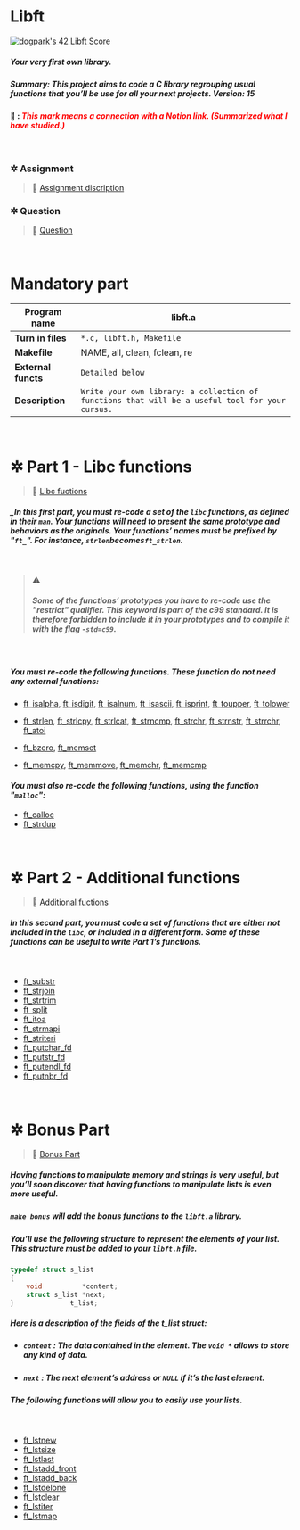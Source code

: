 # **Libft**

[![dogpark's 42 Libft Score](https://badge42.vercel.app/api/v2/clam4rmh700350fjk8ctdih83/project/2927858)](https://github.com/JaeSeoKim/badge42)

##### Your very first own library.

##### _Summary: This project aims to code a C library regrouping usual functions that you’ll be use for all your next projects. Version: 15_

#### 🔗 : <i style="color:red">This mark means a connection with a **Notion link**. (Summarized what I have studied.)</i>

<br>

### ✲ Assignment

> 🔗 [Assignment discription](https://dogpark-42cursus.notion.site/Assignment-13c71a5f9c90430da7f8979d8c0f65d5)

### ✲ Question

> 🔗 [Question](https://dogpark-42cursus.notion.site/Question-0ea8fe9acefc4cd4838048802fb9b79b)

<br>

# Mandatory part

| **Program name**    | libft.a                                                                                         |
| ------------------- | ----------------------------------------------------------------------------------------------- |
| **Turn in files**   | `*.c, libft.h, Makefile`                                                                        |
| **Makefile**        | NAME, all, clean, fclean, re                                                                    |
| **External functs** | `Detailed below`                                                                                |
| **Description**     | `Write your own library: a collection of functions that will be a useful tool for your cursus.` |

<br>

# ✲ Part 1 - Libc functions

> 🔗 [Libc fuctions](https://dogpark-42cursus.notion.site/Part-1-Libc-function-d2d84bd029ee4c858b20d756172a17d0)

##### _In this first part, you must re-code a set of the `libc` functions, as defined in their `man`. Your functions will need to present the same prototype and behaviors as the originals. Your functions’ names must be prefixed by "`ft_`". For instance, `strlen`becomes`ft_strlen`.

<br>

> ⚠️
>
> ##### Some of the functions’ prototypes you have to re-code use the "restrict" qualifier. This keyword is part of the c99 standard. It is therefore forbidden to include it in your prototypes and to compile it with the flag `-std=c99`.

<br>

##### _You must re-code the following functions. These function do not need any external functions:_

- [ft_isalpha](https://github.com/moeyg/42cursus/blob/main/Libft/Libft/ft_isalpha.c), [ft_isdigit](https://github.com/moeyg/42cursus/blob/main/Libft/Libft/ft_isdigit.c), [ft_isalnum](https://github.com/moeyg/42cursus/blob/main/Libft/Libft/ft_isalnum.c), [ft_isascii](https://github.com/moeyg/42cursus/blob/main/Libft/Libft/ft_isascii.c), [ft_isprint](https://github.com/moeyg/42cursus/blob/main/Libft/Libft/ft_isprint.c), [ft_toupper](https://github.com/moeyg/42cursus/blob/main/Libft/Libft/ft_toupper.c), [ft_tolower](https://github.com/moeyg/42cursus/blob/main/Libft/Libft/ft_tolower.c)

- [ft_strlen](https://github.com/moeyg/42cursus/blob/main/Libft/Libft/ft_strlen.c), [ft_strlcpy](https://github.com/moeyg/42cursus/blob/main/Libft/Libft/ft_strlcpy.c), [ft_strlcat](https://github.com/moeyg/42cursus/blob/main/Libft/Libft/ft_strlcat.c), [ft_strncmp](https://github.com/moeyg/42cursus/blob/main/Libft/Libft/ft_strncmp.c), [ft_strchr](https://github.com/moeyg/42cursus/blob/main/Libft/Libft/ft_strchr.c), [ft_strnstr](https://github.com/moeyg/42cursus/blob/main/Libft/Libft/ft_strnstr.c), [ft_strrchr](https://github.com/moeyg/42cursus/blob/main/Libft/Libft/ft_strrchr.c), [ft_atoi](https://github.com/moeyg/42cursus/blob/main/Libft/Libft/ft_atoi.c)

- [ft_bzero](https://github.com/moeyg/42cursus/blob/main/Libft/Libft/ft_bzero.c), [ft_memset](https://github.com/moeyg/42cursus/blob/main/Libft/Libft/ft_memset.c)
- [ft_memcpy](https://github.com/moeyg/42cursus/blob/main/Libft/Libft/ft_memcpy.c), [ft_memmove](https://github.com/moeyg/42cursus/blob/main/Libft/Libft/ft_memmove.c), [ft_memchr](https://github.com/moeyg/42cursus/blob/main/Libft/Libft/ft_memchr.c), [ft_memcmp](https://github.com/moeyg/42cursus/blob/main/Libft/Libft/ft_memcmp.c)

#### _You must also re-code the following functions, using the function "`malloc`":_

- [ft_calloc](https://github.com/moeyg/42cursus/blob/main/Libft/Libft/ft_calloc.c)
- [ft_strdup](https://github.com/moeyg/42cursus/blob/main/Libft/Libft/ft_strdup.c)

<br>

# ✲ Part 2 - Additional functions

> 🔗 [Additional fuctions](https://dogpark-42cursus.notion.site/Part-2-Additional-functions-339ab29941d1406892ee73efd419a74f)

##### _In this second part, you must code a set of functions that are either not included in the `libc`, or included in a different form. Some of these functions can be useful to write Part 1’s functions._

<br>

- [ft_substr](https://github.com/moeyg/42cursus/blob/main/Libft/Libft/ft_substr.c)
- [ft_strjoin](https://github.com/moeyg/42cursus/blob/main/Libft/Libft/ft_strjoin.c)
- [ft_strtrim](https://github.com/moeyg/42cursus/blob/main/Libft/Libft/ft_strtrim.c)
- [ft_split](https://github.com/moeyg/42cursus/blob/main/Libft/Libft/ft_split.c)
- [ft_itoa](https://github.com/moeyg/42cursus/blob/main/Libft/Libft/ft_itoa.c)
- [ft_strmapi](https://github.com/moeyg/42cursus/blob/main/Libft/Libft/ft_strmapi.c)
- [ft_striteri](https://github.com/moeyg/42cursus/blob/main/Libft/Libft/ft_striteri.c)
- [ft_putchar_fd](https://github.com/moeyg/42cursus/blob/main/Libft/Libft/ft_putchar_fd.c)
- [ft_putstr_fd](https://github.com/moeyg/42cursus/blob/main/Libft/Libft/ft_putstr_fd.c)
- [ft_putendl_fd](https://github.com/moeyg/42cursus/blob/main/Libft/Libft/ft_putendl_fd.c)
- [ft_putnbr_fd](https://github.com/moeyg/42cursus/blob/main/Libft/Libft/ft_putnbr_fd.c)

<br>

# ✲ Bonus Part

> 🔗 [Bonus Part](https://dogpark-42cursus.notion.site/Bonus-Part-1267ef61c78b43fbbd843048ea2cbcad)

##### _Having functions to manipulate memory and strings is very useful, but you’ll soon discover that having functions to manipulate lists is even more useful._

##### _`make bonus` will add the bonus functions to the `libft.a` library._

##### _You’ll use the following structure to represent the elements of your list. This structure must be added to your `libft.h` file._

```c
typedef struct s_list
{
    void          *content;
    struct s_list *next;
}              t_list;
```

##### _Here is a description of the fields of the t_list struct:_

- ##### _`content` : The data contained in the element. The `void *` allows to store any kind of data._
- ##### _`next` : The next element’s address or `NULL` if it’s the last element._

##### _The following functions will allow you to easily use your lists._

<br>

- [ft_lstnew](https://github.com/moeyg/42cursus/blob/main/Libft/Libft/ft_lstnew.c)
- [ft_lstsize](https://github.com/moeyg/42cursus/blob/main/Libft/Libft/ft_lstsize.c)
- [ft_lstlast](https://github.com/moeyg/42cursus/blob/main/Libft/Libft/ft_lstlast.c)
- [ft_lstadd_front ](https://github.com/moeyg/42cursus/blob/main/Libft/Libft/ft_lstadd_front.c)
- [ft_lstadd_back](https://github.com/moeyg/42cursus/blob/main/Libft/Libft/ft_lstadd_back.c)
- [ft_lstdelone](https://github.com/moeyg/42cursus/blob/main/Libft/Libft/ft_lstdelone.c)
- [ft_lstclear](https://github.com/moeyg/42cursus/blob/main/Libft/Libft/ft_lstclear.c)
- [ft_lstiter](https://github.com/moeyg/42cursus/blob/main/Libft/Libft/ft_lstiter.c)
- [ft_lstmap](https://github.com/moeyg/42cursus/blob/main/Libft/Libft/ft_lstmap.c)
